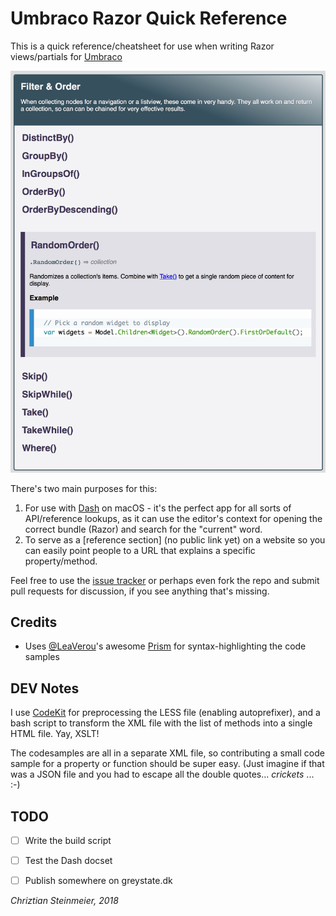# Umbraco Razor Quick Reference

This is a quick reference/cheatsheet for use when writing Razor views/partials
for [Umbraco][UMB]

![Screendump of the Filter & Order category](img/category-filter-order.jpg)

There's two main purposes for this:

1. For use with [Dash][DASH] on macOS - it's the perfect app for all sorts of API/reference lookups, as it can use the editor's context for opening the correct bundle (Razor) and search for the "current" word.
2. To serve as a [reference section] (no public link yet) on a website so you can easily point people to a URL that explains a specific property/method.

Feel free to use the [issue tracker][ISSUES] or perhaps even fork the repo and submit pull requests for discussion, if you see anything that's missing.

## Credits

* Uses [@LeaVerou][LEA]'s awesome [Prism][PRISM] for syntax-highlighting the code samples

## DEV Notes

I use [CodeKit][CK] for preprocessing the LESS file (enabling autoprefixer), and a bash script to transform the XML file with the list of methods into a single HTML file. Yay, XSLT!

The codesamples are all in a separate XML file, so contributing a small code sample for a property or function should be super easy. (Just imagine if that was a JSON file and you had to escape all the double quotes... *crickets* ... :-)

## TODO

- [ ] Write the build script
- [ ] Test the Dash docset
- [ ] Publish somewhere on greystate.dk


*Chriztian Steinmeier, 2018*

[DASH]: https://kapeli.com/dash/
[UMB]: https://umbraco.com/
[UMBRAZREF]: http://greystate.dk/resources/umbraco/razor/
[CK]: https://codekitapp.com/
[ISSUES]: https://github.com/greystate/umb-razor-reference/issues
[LEA]: https://github.com/LeaVerou/
[PRISM]: http://prismjs.com/